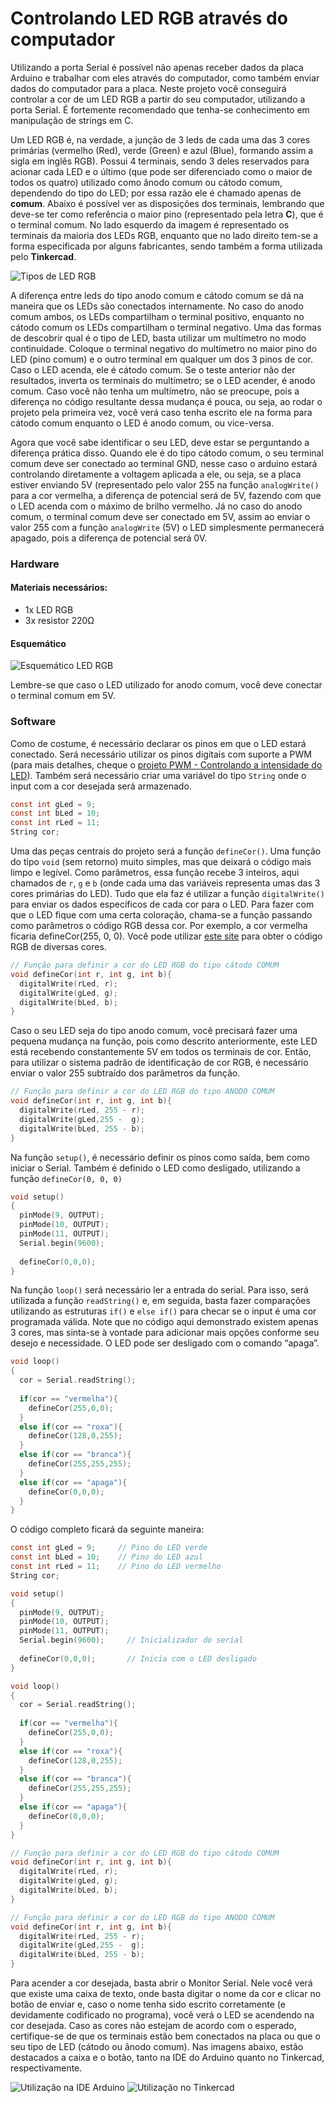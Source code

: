 # Controlando LED RGB através do computador

Utilizando a porta Serial é possível não apenas receber dados da placa Arduino e trabalhar com eles através do computador, como também enviar dados do computador para a placa. Neste projeto você conseguirá controlar a cor de um LED RGB a partir do seu computador, utilizando a porta Serial. É fortemente recomendado que tenha-se conhecimento em manipulação de strings em C.

Um LED RGB é, na verdade, a junção de 3 leds de cada uma das 3 cores primárias (vermelho (Red), verde (Green) e azul (Blue), formando assim a sigla em inglês RGB). Possui 4 terminais, sendo 3 deles reservados para acionar cada LED e o último (que pode ser diferenciado como o maior de todos os quatro) utilizado como ânodo comum ou cátodo comum, dependendo do tipo do LED; por essa razão ele é chamado apenas de __comum__. Abaixo é possível ver as disposições dos terminais, lembrando que deve-se ter como referência o maior pino (representado pela letra __C__), que é o terminal comum. No lado esquerdo da imagem é representado os terminais da maioria dos LEDs RGB, enquanto que no lado direito tem-se a forma especificada por alguns fabricantes, sendo também a forma utilizada pelo __Tinkercad__.

![Tipos de LED RGB](./../images/rgb-1.png)

A diferença entre leds do tipo anodo comum e cátodo comum se dá na maneira que os LEDs são conectados internamente. No caso do anodo comum ambos, os LEDs compartilham o terminal positivo, enquanto no cátodo comum os LEDs compartilham o terminal negativo. 
Uma das formas de descobrir qual é o tipo de LED, basta utilizar um multímetro  no modo continuidade. Coloque o terminal negativo do multímetro no maior pino do LED (pino comum) e o outro terminal em qualquer um dos 3 pinos de cor. 
Caso o LED acenda, ele é cátodo comum. Se o teste anterior não der resultados, inverta os terminais do multímetro; se o LED  acender, é anodo comum. Caso você não tenha um multímetro, não se preocupe, pois a diferença no código resultante dessa mudança é pouca, ou seja, ao rodar o projeto pela primeira vez, você verá caso tenha escrito ele na forma para cátodo comum enquanto o LED é anodo comum, ou vice-versa. 

Agora que você sabe identificar o seu LED, deve estar se perguntando a diferença prática disso. Quando ele é do tipo cátodo comum, o seu terminal comum deve ser conectado ao terminal GND, nesse caso o arduino estará controlando diretamente a voltagem aplicada a ele, ou seja, se a placa estiver enviando 5V (representado pelo valor 255 na função `analogWrite()` para a cor vermelha, a diferença de potencial será de 5V, fazendo com que o LED acenda com o máximo de brilho vermelho. Já no caso do anodo comum, o terminal comum deve ser conectado em 5V, assim ao enviar o valor 255 com a função `analogWrite` (5V) o LED simplesmente permanecerá apagado, pois a diferença de potencial será 0V.


### Hardware
#### Materiais necessários:
+ 1x LED RGB
+ 3x resistor 220Ω

#### Esquemático 

![Esquemático LED RGB](./../images/rgb-4.png)

Lembre-se que caso o LED utilizado for anodo comum, você deve conectar o terminal comum em 5V.

### Software
Como de costume, é necessário declarar os pinos em que o LED estará conectado. Será necessário utilizar os pinos digitais com suporte a PWM (para mais detalhes, cheque o [projeto PWM - Controlando a intensidade do LED]()). Também será necessário criar uma variável do tipo `String` onde o input com a cor desejada será armazenado.

```C 
const int gLed = 9;
const int bLed = 10;
const int rLed = 11;
String cor;
``` 

Uma das peças centrais do projeto será a função `defineCor()`. Uma função do tipo `void` (sem retorno) muito simples, mas que deixará o código mais limpo e legível. Como parâmetros, essa função recebe 3 inteiros, aqui chamados de `r`, `g` e `b` (onde cada uma das variáveis representa umas das 3 cores primárias do LED). Tudo que ela faz é utilizar a função `digitalWrite()` para enviar os dados específicos de cada cor para o LED. Para fazer com que o LED fique com uma certa coloração, chama-se a função passando como parâmetros o código RGB dessa cor. Por exemplo, a cor vermelha ficaria defineCor(255, 0, 0). Você pode utilizar [este site](https://www.w3schools.com/colors/colors_picker.asp) para obter o código RGB de diversas cores.

```C
// Função para definir a cor do LED RGB do tipo cátodo COMUM
void defineCor(int r, int g, int b){
  digitalWrite(rLed, r);
  digitalWrite(gLed, g);
  digitalWrite(bLed, b);
}
```
Caso o seu LED seja do tipo anodo comum, você precisará fazer uma pequena mudança na função, pois como descrito anteriormente, este LED está recebendo constantemente 5V em todos os terminais de cor. Então, para utilizar o sistema padrão de identificação de cor RGB, é necessário enviar o valor 255 subtraído dos parâmetros da função. 

```C
// Função para definir a cor do LED RGB do tipo ANODO COMUM
void defineCor(int r, int g, int b){
  digitalWrite(rLed, 255 - r);
  digitalWrite(gLed,255 -  g);
  digitalWrite(bLed, 255 - b);
}
```


Na função `setup()`, é necessário definir os pinos como saída, bem como iniciar o Serial. Também é definido o LED como desligado, utilizando a função `defineCor(0, 0, 0)` 

``` C
void setup()
{
  pinMode(9, OUTPUT);
  pinMode(10, OUTPUT);
  pinMode(11, OUTPUT);
  Serial.begin(9600);
  
  defineCor(0,0,0);
}
```
Na função `loop()` será necessário ler a entrada do serial. Para isso, será utilizada a função `readString()` e, em seguida, basta fazer comparações utilizando as estruturas `if()` e `else if()` para checar se o input é uma cor programada válida. Note que no código aqui demonstrado existem apenas 3 cores, mas sinta-se à vontade para adicionar mais opções conforme seu desejo e necessidade. O LED pode ser desligado com o comando “apaga”.

```C
void loop()
{
  cor = Serial.readString();
  
  if(cor == "vermelha"){
    defineCor(255,0,0);
  }
  else if(cor == "roxa"){
    defineCor(128,0,255);
  }
  else if(cor == "branca"){
    defineCor(255,255,255);
  }
  else if(cor == "apaga"){
    defineCor(0,0,0);
  }
}
``` 

O código completo ficará da seguinte maneira:
```C
const int gLed = 9;     // Pino do LED verde
const int bLed = 10;    // Pino do LED azul
const int rLed = 11;    // Pino do LED vermelho
String cor;

void setup()
{
  pinMode(9, OUTPUT);
  pinMode(10, OUTPUT);
  pinMode(11, OUTPUT);
  Serial.begin(9600);     // Inicializador do serial
  
  defineCor(0,0,0);       // Inicia com o LED desligado
}

void loop()
{
  cor = Serial.readString();
  
  if(cor == "vermelha"){  
    defineCor(255,0,0);
  }
  else if(cor == "roxa"){
    defineCor(128,0,255);
  }
  else if(cor == "branca"){
    defineCor(255,255,255);
  }
  else if(cor == "apaga"){
    defineCor(0,0,0);
  }
}

// Função para definir a cor do LED RGB do tipo cátodo COMUM
void defineCor(int r, int g, int b){
  digitalWrite(rLed, r);
  digitalWrite(gLed, g);
  digitalWrite(bLed, b);
}

// Função para definir a cor do LED RGB do tipo ANODO COMUM
void defineCor(int r, int g, int b){
  digitalWrite(rLed, 255 - r);
  digitalWrite(gLed,255 -  g);
  digitalWrite(bLed, 255 - b);
}


```


Para acender a cor desejada, basta abrir o Monitor Serial. Nele você verá que existe uma caixa de texto, onde basta digitar o nome da cor e clicar no botão de enviar e, caso o nome tenha sido escrito corretamente (e devidamente codificado no programa), você verá o LED se acendendo na cor desejada. Caso as cores não estejam de acordo com o esperado, certifique-se de que os terminais estão bem conectados na placa ou que o seu tipo de LED (cátodo ou ânodo comum). Nas imagens abaixo, estão destacados a caixa e o botão, tanto na IDE do Arduino quanto no Tinkercad, respectivamente. 

![Utilização na IDE Arduino](./../images/rgb-2.png)
![Utilização no Tinkercad](./../images/rgb.gif)
